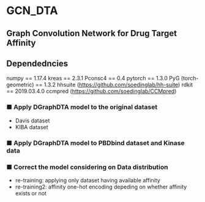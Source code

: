 # GCN_DTA
## Graph Convolution Network for Drug Target Affinity

## Dependedncies
numpy == 1.17.4
kreas == 2.3.1
Pconsc4 == 0.4
pytorch == 1.3.0
PyG (torch-geometric) == 1.3.2
hhsuite (https://github.com/soedinglab/hh-suite)
rdkit == 2019.03.4.0
ccmpred (https://github.com/soedinglab/CCMpred)


### ■ Apply DGraphDTA model to the original dataset
- Davis dataset 
- KIBA dataset 

### ■ Apply DGraphDTA model to PBDbind dataset and Kinase data


### ■ Correct the model considering on Data distribution 
- re-training: applying only dataset having available affinity
- re-training2: affinity one-hot encoding depeding on whether affinity exists or not
